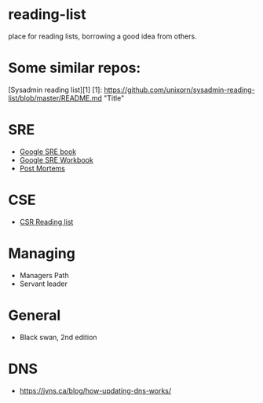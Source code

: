 # reading-list
place for reading lists, borrowing a good idea from others.

# Some similar repos:
[Sysadmin reading list][1]
[1]: https://github.com/unixorn/sysadmin-reading-list/blob/master/README.md "Title"

# SRE
* [Google SRE book](https://landing.google.com/sre/sre-book/toc/index.html "Google SRE book")
* [Google SRE Workbook](https://landing.google.com/sre/workbook/toc/ "the SRE Workbook")
* [Post Mortems](https://github.com/danluu/post-mortems)

# CSE
* [CSR Reading list](https://github.com/lorin/cognitive-systems-engineering)

# Managing
* Managers Path
* Servant leader

# General
* Black swan, 2nd edition

# DNS
* https://jvns.ca/blog/how-updating-dns-works/
